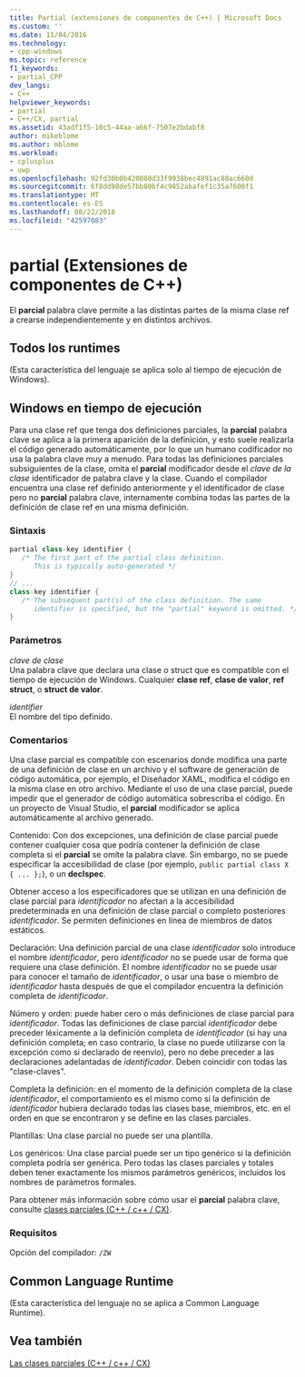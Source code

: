```yaml
---
title: Partial (extensiones de componentes de C++) | Microsoft Docs
ms.custom: ''
ms.date: 11/04/2016
ms.technology:
- cpp-windows
ms.topic: reference
f1_keywords:
- partial_CPP
dev_langs:
- C++
helpviewer_keywords:
- partial
- C++/CX, partial
ms.assetid: 43adf1f5-10c5-44aa-a66f-7507e2bdabf8
author: mikeblome
ms.author: mblome
ms.workload:
- cplusplus
- uwp
ms.openlocfilehash: 92fd30b0b420080d33f9938bec4891ac80ac660d
ms.sourcegitcommit: 6f8dd98de57bb80bf4c9852abafef1c35a7600f1
ms.translationtype: MT
ms.contentlocale: es-ES
ms.lasthandoff: 08/22/2018
ms.locfileid: "42597083"
---
```

# <a name="partial--c-component-extensions"></a>partial (Extensiones de componentes de C++)

El **parcial** palabra clave permite a las distintas partes de la misma clase ref a crearse independientemente y en distintos archivos.

## <a name="all-runtimes"></a>Todos los runtimes

(Esta característica del lenguaje se aplica solo al tiempo de ejecución de Windows).

## <a name="windows-runtime"></a>Windows en tiempo de ejecución

Para una clase ref que tenga dos definiciones parciales, la **parcial** palabra clave se aplica a la primera aparición de la definición, y esto suele realizarla el código generado automáticamente, por lo que un humano codificador no usa la palabra clave muy a menudo. Para todas las definiciones parciales subsiguientes de la clase, omita el **parcial** modificador desde el *clave de la clase* identificador de palabra clave y la clase. Cuando el compilador encuentra una clase ref definido anteriormente y el identificador de clase pero no **parcial** palabra clave, internamente combina todas las partes de la definición de clase ref en una misma definición.

### <a name="syntax"></a>Sintaxis

```cpp
partial class-key identifier {
   /* The first part of the partial class definition. 
      This is typically auto-generated */
}
// ...
class-key identifier {
   /* The subsequent part(s) of the class definition. The same 
      identifier is specified, but the "partial" keyword is omitted. */
}
```

### <a name="parameters"></a>Parámetros

*clave de clase*  
Una palabra clave que declara una clase o struct que es compatible con el tiempo de ejecución de Windows. Cualquier **clase ref**, **clase de valor**, **ref struct**, o **struct de valor**.

*identifier*  
El nombre del tipo definido.

### <a name="remarks"></a>Comentarios

Una clase parcial es compatible con escenarios donde modifica una parte de una definición de clase en un archivo y el software de generación de código automática, por ejemplo, el Diseñador XAML, modifica el código en la misma clase en otro archivo. Mediante el uso de una clase parcial, puede impedir que el generador de código automática sobrescriba el código. En un proyecto de Visual Studio, el **parcial** modificador se aplica automáticamente al archivo generado.

Contenido: Con dos excepciones, una definición de clase parcial puede contener cualquier cosa que podría contener la definición de clase completa si el **parcial** se omite la palabra clave. Sin embargo, no se puede especificar la accesibilidad de clase (por ejemplo, `public partial class X { ... };`), o un **declspec**.

Obtener acceso a los especificadores que se utilizan en una definición de clase parcial para *identificador* no afectan a la accesibilidad predeterminada en una definición de clase parcial o completo posteriores *identificador*. Se permiten definiciones en línea de miembros de datos estáticos.

Declaración: Una definición parcial de una clase *identificador* solo introduce el nombre *identificador*, pero *identificador* no se puede usar de forma que requiere una clase definición. El nombre *identificador* no se puede usar para conocer el tamaño de *identificador*, o usar una base o miembro de *identificador* hasta después de que el compilador encuentra la definición completa de *identificador*.

Número y orden: puede haber cero o más definiciones de clase parcial para *identificador*. Todas las definiciones de clase parcial *identificador* debe preceder léxicamente a la definición completa de *identificador* (si hay una definición completa; en caso contrario, la clase no puede utilizarse con la excepción como si declarado de reenvío), pero no debe preceder a las declaraciones adelantadas de *identificador*. Deben coincidir con todas las "clase-claves".

Completa la definición: en el momento de la definición completa de la clase *identificador*, el comportamiento es el mismo como si la definición de *identificador* hubiera declarado todas las clases base, miembros, etc. en el orden en que se encontraron y se define en las clases parciales.

Plantillas: Una clase parcial no puede ser una plantilla.

Los genéricos: Una clase parcial puede ser un tipo genérico si la definición completa podría ser genérica. Pero todas las clases parciales y totales deben tener exactamente los mismos parámetros genéricos, incluidos los nombres de parámetros formales.

Para obtener más información sobre cómo usar el **parcial** palabra clave, consulte [clases parciales (C++ / c++ / CX)](http://go.microsoft.com/fwlink/p/?LinkId=249023).

### <a name="requirements"></a>Requisitos

Opción del compilador: `/ZW`

## <a name="common-language-runtime"></a>Common Language Runtime

(Esta característica del lenguaje no se aplica a Common Language Runtime).

## <a name="see-also"></a>Vea también

[Las clases parciales (C++ / c++ / CX)](http://go.microsoft.com/fwlink/p/?LinkId=249023)
